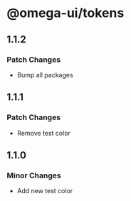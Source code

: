 # @omega-ui/tokens

## 1.1.2

### Patch Changes

- Bump all packages

## 1.1.1

### Patch Changes

- Remove test color

## 1.1.0

### Minor Changes

- Add new test color
